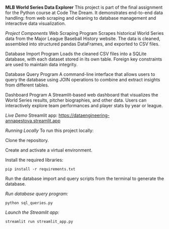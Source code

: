 **MLB World Series Data Explorer**
This project is part of the final assignment for the Python course at Code The Dream. It demonstrates end-to-end data handling: from web scraping and cleaning to database management and interactive data visualization.

*Project Components*
Web Scraping Program
Scrapes historical World Series data from the Major League Baseball History website. The data is cleaned, assembled into structured pandas DataFrames, and exported to CSV files.

Database Import Program
Loads the cleaned CSV files into a SQLite database, with each dataset stored in its own table. Foreign key constraints are used to maintain data integrity.

Database Query Program
A command-line interface that allows users to query the database using JOIN operations to combine and extract insights from different tables.

Dashboard Program
A Streamlit-based web dashboard that visualizes the World Series results, pitcher biographies, and other data. Users can interactively explore team performances and player stats by year or league.

_Live Demo_
 Streamlit app: https://dataengineering-annapestova.streamlit.app

_Running Locally_
To run this project locally:

Clone the repository.

Create and activate a virtual environment.

Install the required libraries:

`pip install -r requirements.txt`

Run the database import and query scripts from the terminal to generate the database.

_Run database query program:_

`python sql_queries.py`

_Launch the Streamlit app:_

`streamlit run streamlit_app.py`